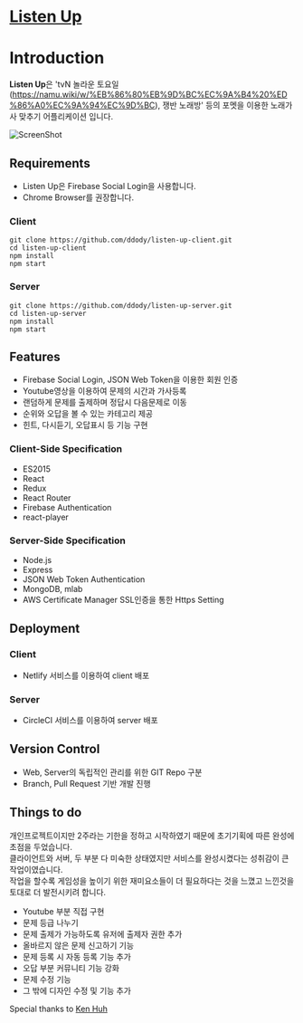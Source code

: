 # [Listen Up](https://www.listenup.kr)

# Introduction

**Listen Up**은 'tvN 놀라운 토요일(https://namu.wiki/w/%EB%86%80%EB%9D%BC%EC%9A%B4%20%ED%86%A0%EC%9A%94%EC%9D%BC), 쟁반 노래방' 등의 포멧을 이용한 노래가사 맞추기 어플리케이션 입니다.

![ScreenShot](https://raw.githubusercontent.com/uphere2017/uphere-web/dev/uphere_img2.png)

## Requirements

- Listen Up은 Firebase Social Login을 사용합니다.
- Chrome Browser를 권장합니다.

### Client
```
git clone https://github.com/ddody/listen-up-client.git
cd listen-up-client
npm install
npm start
```

### Server
```
git clone https://github.com/ddody/listen-up-server.git
cd listen-up-server
npm install
npm start
```

## Features

- Firebase Social Login, JSON Web Token을 이용한 회원 인증
- Youtube영상을 이용하여 문제의 시간과 가사등록
- 랜덤하게 문제를 출제하며 정답시 다음문제로 이동
- 순위와 오답을 볼 수 있는 카테고리 제공
- 힌트, 다시듣기, 오답표시 등 기능 구현

### Client-Side Specification

- ES2015
- React
- Redux
- React Router
- Firebase Authentication
- react-player

### Server-Side Specification

- Node.js
- Express
- JSON Web Token Authentication
- MongoDB, mlab
- AWS Certificate Manager SSL인증을 통한 Https Setting

## Deployment

### Client

- Netlify 서비스를 이용하여 client 배포

### Server

- CircleCI 서비스를 이용하여 server 배포

## Version Control

- Web, Server의 독립적인 관리를 위한 GIT Repo 구분
- Branch, Pull Request 기반 개발 진행

## Things to do

개인프로젝트이지만 2주라는 기한을 정하고 시작하였기 때문에 초기기획에 따른 완성에 초점을 두었습니다.\
클라이언트와 서버, 두 부분 다 미숙한 상태였지만 서비스를 완성시켰다는 성취감이 큰 작업이였습니다.\
작업을 할수록 게임성을 높이기 위한 재미요소들이 더 필요하다는 것을 느꼈고 느낀것을 토대로 더 발전시키려 합니다.

- Youtube 부분 직접 구현
- 문제 등급 나누기
- 문제 출제가 가능하도록 유저에 출제자 권한 추가
- 올바르지 않은 문제 신고하기 기능
- 문제 등록 시 자동 등록 기능 추가
- 오답 부분 커뮤니티 기능 강화
- 문제 수정 기능
- 그 밖에 디자인 수정 및 기능 추가

Special thanks to [Ken Huh](https://github.com/Ken123777)
